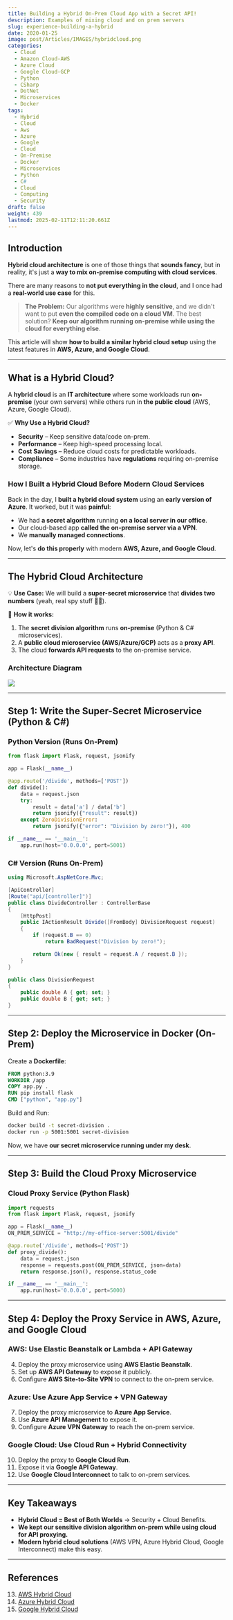 ```yaml
---
title: Building a Hybrid On-Prem Cloud App with a Secret API!
description: Examples of mixing cloud and on prem servers
slug: experience-building-a-hybrid
date: 2020-01-25
image: post/Articles/IMAGES/hybridcloud.png
categories:
  - Cloud
  - Amazon Cloud-AWS
  - Azure Cloud
  - Google Cloud-GCP
  - Python
  - CSharp
  - DotNet
  - Microservices
  - Docker
tags:
  - Hybrid
  - Cloud
  - Aws
  - Azure
  - Google
  - Cloud
  - On-Premise
  - Docker
  - Microservices
  - Python
  - C#
  - Cloud
  - Computing
  - Security
draft: false
weight: 439
lastmod: 2025-02-11T12:11:20.661Z
---
```

<!--
# Experience Building a Hybrid On-Premise Cloud Application, and How to Do It with AWS, Azure, and Google Cloud  
-->

## Introduction

**Hybrid cloud architecture** is one of those things that **sounds fancy**, but in reality, it's just a **way to mix on-premise computing with cloud services**.

There are many reasons to **not put everything in the cloud**, and I once had a **real-world use case** for this.

> **The Problem:** Our algorithms were **highly sensitive**, and we didn't want to put **even the compiled code on a cloud VM**. The best solution? **Keep our algorithm running on-premise while using the cloud for everything else**.

This article will show **how to build a similar hybrid cloud setup** using the latest features in **AWS, Azure, and Google Cloud**.

***

## What is a Hybrid Cloud?

A **hybrid cloud** is an **IT architecture** where some workloads run **on-premise** (your own servers) while others run in **the public cloud** (AWS, Azure, Google Cloud).

✅ **Why Use a Hybrid Cloud?**

* **Security** – Keep sensitive data/code on-prem.
* **Performance** – Keep high-speed processing local.
* **Cost Savings** – Reduce cloud costs for predictable workloads.
* **Compliance** – Some industries have **regulations** requiring on-premise storage.

### **How I Built a Hybrid Cloud Before Modern Cloud Services**

Back in the day, I **built a hybrid cloud system** using an **early version of Azure**. It worked, but it was **painful**:

* We had **a secret algorithm** running **on a local server in our office**.
* Our cloud-based app **called the on-premise server via a VPN**.
* We **manually managed connections**.

Now, let's **do this properly** with modern **AWS, Azure, and Google Cloud**.

***

## The Hybrid Cloud Architecture

💡 **Use Case:** We will build a **super-secret microservice** that **divides two numbers** (yeah, real spy stuff 🕵️‍♂️).

📌 **How it works:**

1. The **secret division algorithm** runs **on-premise** (Python & C# microservices).
2. A **public cloud microservice (AWS/Azure/GCP)** acts as a **proxy API**.
3. The cloud **forwards API requests** to the on-premise service.

### **Architecture Diagram**

<!--
~~~plaintext
+-----------------------------------+
| Cloud API Gateway (AWS/Azure/GCP) |
+-----------------------------------+
          ⬇ Calls API
+-----------------------------------+
| Cloud Proxy Service (Docker)      |
+-----------------------------------+
          ⬇ Calls On-Prem Service
   +----------------------------+
   | On-Prem Python/C# Service  |
   | (Runs in my office)        |
   +----------------------------+
~~~
-->

![](/post/Articles/_new6/Pasted%20image%2020250210061420.png)

***

## Step 1: Write the Super-Secret Microservice (Python & C#)

### **Python Version** (Runs On-Prem)

```python
from flask import Flask, request, jsonify

app = Flask(__name__)

@app.route('/divide', methods=['POST'])
def divide():
    data = request.json
    try:
        result = data['a'] / data['b']
        return jsonify({"result": result})
    except ZeroDivisionError:
        return jsonify({"error": "Division by zero!"}), 400

if __name__ == '__main__':
    app.run(host='0.0.0.0', port=5001)
```

### **C# Version** (Runs On-Prem)

```csharp
using Microsoft.AspNetCore.Mvc;

[ApiController]
[Route("api/[controller]")]
public class DivideController : ControllerBase
{
    [HttpPost]
    public IActionResult Divide([FromBody] DivisionRequest request)
    {
        if (request.B == 0)
            return BadRequest("Division by zero!");

        return Ok(new { result = request.A / request.B });
    }
}

public class DivisionRequest
{
    public double A { get; set; }
    public double B { get; set; }
}
```

***

## Step 2: Deploy the Microservice in Docker (On-Prem)

Create a **Dockerfile**:

```dockerfile
FROM python:3.9
WORKDIR /app
COPY app.py .
RUN pip install flask
CMD ["python", "app.py"]
```

Build and Run:

```sh
docker build -t secret-division .
docker run -p 5001:5001 secret-division
```

Now, we have **our secret microservice running under my desk**.

***

## Step 3: Build the Cloud Proxy Microservice

### **Cloud Proxy Service (Python Flask)**

```python
import requests
from flask import Flask, request, jsonify

app = Flask(__name__)
ON_PREM_SERVICE = "http://my-office-server:5001/divide"

@app.route('/divide', methods=['POST'])
def proxy_divide():
    data = request.json
    response = requests.post(ON_PREM_SERVICE, json=data)
    return response.json(), response.status_code

if __name__ == '__main__':
    app.run(host='0.0.0.0', port=5000)
```

***

## Step 4: Deploy the Proxy Service in AWS, Azure, and Google Cloud

### **AWS: Use Elastic Beanstalk or Lambda + API Gateway**

4. Deploy the proxy microservice using **AWS Elastic Beanstalk**.
5. Set up **AWS API Gateway** to expose it publicly.
6. Configure **AWS Site-to-Site VPN** to connect to the on-prem service.

### **Azure: Use Azure App Service + VPN Gateway**

7. Deploy the proxy microservice to **Azure App Service**.
8. Use **Azure API Management** to expose it.
9. Configure **Azure VPN Gateway** to reach the on-prem service.

### **Google Cloud: Use Cloud Run + Hybrid Connectivity**

10. Deploy the proxy to **Google Cloud Run**.
11. Expose it via **Google API Gateway**.
12. Use **Google Cloud Interconnect** to talk to on-prem services.

***

## Key Takeaways

* **Hybrid Cloud = Best of Both Worlds** → Security + Cloud Benefits.
* **We kept our sensitive division algorithm on-prem while using cloud for API proxying.**
* **Modern hybrid cloud solutions** (AWS VPN, Azure Hybrid Cloud, Google Interconnect) make this easy.

***

## References

13. [AWS Hybrid Cloud](https://aws.amazon.com/hybrid/)
14. [Azure Hybrid Cloud](https://azure.microsoft.com/en-us/solutions/hybrid-cloud/)
15. [Google Hybrid Cloud](https://cloud.google.com/hybrid-cloud)
